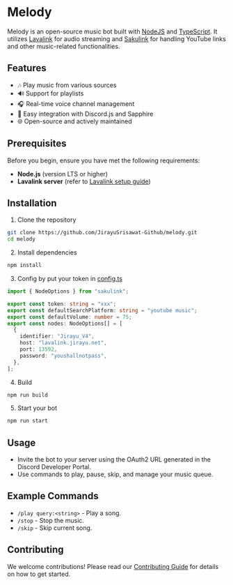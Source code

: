 # Melody

Melody is an open-source music bot built with [NodeJS](https://nodejs.org/) and [TypeScript](https://www.typescriptlang.org/). It utilizes [Lavalink](https://github.com/lavalink-devs/Lavalink/) for audio streaming and [Sakulink](https://github.com/JirayuSrisawat-Github/sakulink) for handling YouTube links and other music-related functionalities.

## Features

- 🎶 Play music from various sources
- 🔊 Support for playlists
- 🎧 Real-time voice channel management
- 🎵 Easy integration with Discord.js and Sapphire
- 🌐 Open-source and actively maintained

## Prerequisites

Before you begin, ensure you have met the following requirements:

- **Node.js** (version LTS or higher)
- **Lavalink server** (refer to [Lavalink setup guide](https://github.com/lavalink-devs/Lavalink#setup))

## Installation

1. Clone the repository

  ```bash
  git clone https://github.com/JirayuSrisawat-Github/melody.git
  cd melody
  ```

2. Install dependencies

  ```bash
  npm install
  ```

3. Config by put your token in [config.ts](https://github.com/JirayuSrisawat-Github/melody/blob/main/src/config.ts)

  ```ts
  import { NodeOptions } from "sakulink";

  export const token: string = "xxx";
  export const defaultSearchPlatform: string = "youtube music";
  export const defaultVolume: number = 75; 
  export const nodes: NodeOptions[] = [
    {
      identifier: "Jirayu_V4",
      host: "lavalink.jirayu.net",
      port: 13592,
      password: "youshallnotpass",
    },
  ];
  ```

4. Build

  ```bash
  npm run build
  ```

5. Start your bot

  ```bash
  npm run start
  ```

## Usage

- Invite the bot to your server using the OAuth2 URL generated in the Discord Developer Portal.
- Use commands to play, pause, skip, and manage your music queue.

## Example Commands

- `/play query:<string>` - Play a song.
- `/stop` - Stop the music.
- `/skip` - Skip current song.

## Contributing

We welcome contributions! Please read our [Contributing Guide](CONTRIBUTING.md) for details on how to get started.

